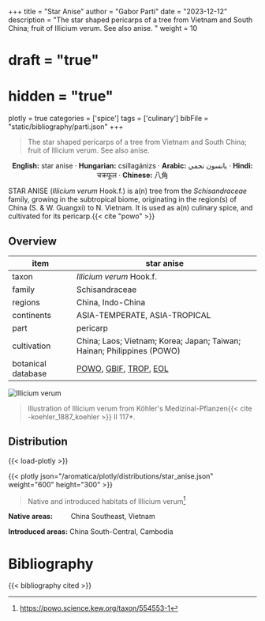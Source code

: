 +++
title = "Star Anise"
author = "Gabor Parti"
date = "2023-12-12"
description = "The star shaped pericarps of a tree from Vietnam and South China; fruit of Illicium verum. See also anise. "
weight = 10
# draft = "true"
# hidden = "true"
plotly = true
categories = ['spice']
tags = ['culinary']
bibFile = "static/bibliography/parti.json"
+++

>The star shaped pericarps of a tree from Vietnam and South China; fruit of Illicium verum. See also anise.  [<i class="fab fa-wikipedia-w"></i>](https://en.wikipedia.org/wiki/Illicium_verum)

<center>

**English:** star anise · **Hungarian:** csillagánizs · **Arabic:** <span class="arabic-text" dir="rtl">يانسون نجمي</span> · **Hindi:** <span class="devanagari-text">चक्रफूल</span> · **Chinese:** <span class="traditional-chinese-text">八角</span>

</center>

STAR ANISE (*Illicium verum* Hook.f.) is a(n) tree from the *Schisandraceae* family, growing in the subtropical biome, originating in the region(s) of China (S. & W. Guangxi) to N. Vietnam. It is used as a(n) culinary spice, and cultivated for its pericarp.{{< cite "powo" >}}

## Overview

|       item       |                                                                                      star anise                                                                                      |
|------------------|--------------------------------------------------------------------------------------------------------------------------------------------------------------------------------------|
|       taxon      |                                                                               *Illicium verum* Hook.f.                                                                               |
|      family      |                                                                                    Schisandraceae                                                                                    |
|      regions     |                                                                                   China, Indo-China                                                                                  |
|    continents    |                                                                             ASIA-TEMPERATE, ASIA-TROPICAL                                                                            |
|       part       |                                                                                       pericarp                                                                                       |
|    cultivation   |                                                        China; Laos; Vietnam; Korea; Japan; Taiwan; Hainan; Philippines (POWO)                                                        |
|botanical database|[POWO](https://powo.science.kew.org/taxon/554553-1), [GBIF](https://www.gbif.org/species/2889756), [TROP](https://www.tropicos.org/name/50079582), [EOL](https://eol.org/pages/484056)|

![Illicium verum](/images/illustrations/star_anise.png?width=40rem "Illustration of Illicium verum from Köhler's Medizinal-Pflanzen")

>Illustration of Illicium verum from Köhler's Medizinal-Pflanzen{{< cite -koehler_1887_koehler >}} II 117*.

## Distribution

{{< load-plotly >}}

{{< plotly json="/aromatica/plotly/distributions/star_anise.json" weight="600" height="300" >}}

>Native and introduced habitats of Illicium verum[^powo]

[^powo]: https://powo.science.kew.org/taxon/554553-1

<p style="text-align:left;">

**Native areas:** &ensp; &ensp; &ensp; China Southeast, Vietnam

**Introduced areas:** China South-Central, Cambodia

</p>



# Bibliography

{{< bibliography cited >}}

